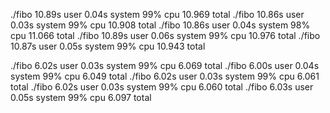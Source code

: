 ./fibo 10.89s user 0.04s system 99% cpu 10.969 total
./fibo 10.86s user 0.03s system 99% cpu 10.908 total
./fibo 10.86s user 0.04s system 98% cpu 11.066 total
./fibo 10.89s user 0.06s system 99% cpu 10.976 total
./fibo 10.87s user 0.05s system 99% cpu 10.943 total

./fibo 6.02s user 0.03s system 99% cpu 6.069 total
./fibo 6.00s user 0.04s system 99% cpu 6.049 total
./fibo 6.02s user 0.03s system 99% cpu 6.061 total
./fibo 6.02s user 0.03s system 99% cpu 6.060 total
./fibo 6.03s user 0.05s system 99% cpu 6.097 total
